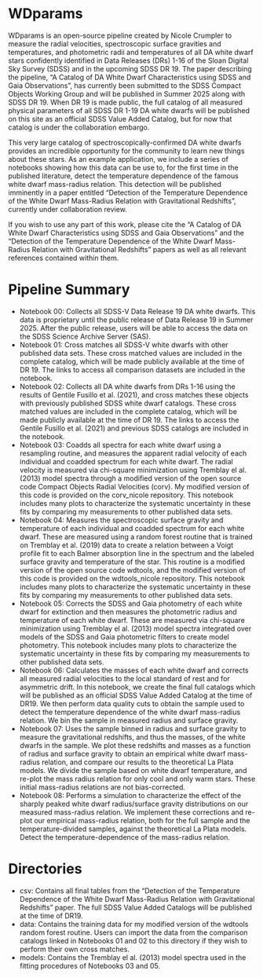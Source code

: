# WDparams
WDparams is an open-source pipeline created by Nicole Crumpler to measure the radial velocities, spectroscopic surface gravities and temperatures, and photometric radii and temperatures of all DA white dwarf stars confidently identified in Data Releases (DRs) 1-16 of the Sloan Digital Sky Survey (SDSS) and in the upcoming SDSS DR 19.  The paper describing the pipeline, “A Catalog of DA White Dwarf Characteristics using SDSS and Gaia Observations”, has currently been submitted to the SDSS Compact Objects Working Group and will be published in Summer 2025 along with SDSS DR 19. When DR 19 is made public, the full catalog of all measured physical parameters of all SDSS DR 1-19 DA white dwarfs will be published on this site as an official SDSS Value Added Catalog, but for now that catalog is under the collaboration embargo. 

This very large catalog of spectroscopically-confirmed DA white dwarfs provides an incredible opportunity for the community to learn new things about these stars. As an example application, we include a series of notebooks showing how this data can be use to, for the first time in the published literature, detect the temperature dependence of the famous white dwarf mass-radius relation. This detection will be published imminently in a paper entitled “Detection of the Temperature Dependence of the White Dwarf Mass-Radius Relation with Gravitational Redshifts”, currently under collaboration review.

If you wish to use any part of this work, please cite the “A Catalog of DA White Dwarf Characteristics using SDSS and Gaia Observations” and the “Detection of the Temperature Dependence of the White Dwarf Mass-Radius Relation with Gravitational Redshifts” papers as well as all relevant references contained within them.

# Pipeline Summary

- Notebook 00: Collects all SDSS-V Data Release 19 DA white dwarfs. This data is proprietary until the public release of Data Release 19 in Summer 2025. After the public release, users will be able to access the data on the SDSS Science Archive Server (SAS).
- Notebook 01: Cross matches all SDSS-V white dwarfs with other published data sets. These cross matched values are included in the complete catalog, which will be made publicly available at the time of DR 19. The links to access all comparison datasets are included in the notebook.
- Notebook 02: Collects all DA white dwarfs from DRs 1-16 using the results of Gentile Fusillo et al. (2021), and cross matches these objects with previously published SDSS white dwarf catalogs. These cross matched values are included in the complete catalog, which will be made publicly available at the time of DR 19. The links to access the Gentile Fusillo et al. (2021) and previous SDSS catalogs are included in the notebook.
- Notebook 03: Coadds all spectra for each white dwarf using a resampling routine, and measures the apparent radial velocity of each individual and coadded spectrum for each white dwarf. The radial velocity is measured via chi-square minimization using Tremblay el al. (2013) model spectra through a modified version of the open source code Compact Objects Radial Velocities (corv). My modified version of this code is provided on the corv_nicole repository. This notebook includes many plots to characterize the systematic uncertainty in these fits by comparing my measurements to other published data sets.
- Notebook 04: Measures the spectroscopic surface gravity and temperature of each individual and coadded spectrum for each white dwarf. These are measured using a random forest routine that is trained on Tremblay et al. (2019) data to create a relation between a Voigt profile fit to each Balmer absorption line in the spectrum and the labeled surface gravity and temperature of the star. This routine is a modified version of the open source code wdtools, and the modified version of this code is provided on the wdtools_nicole repository. This notebook includes many plots to characterize the systematic uncertainty in these fits by comparing my measurements to other published data sets.
- Notebook 05: Corrects the SDSS and Gaia photometry of each white dwarf for extinction and then measures the photometric radius and temperature of each white dwarf. These are measured via chi-square minimization using Tremblay el al. (2013) model spectra integrated over models of the SDSS and Gaia photometric filters to create model photometry. This notebook includes many plots to characterize the systematic uncertainty in these fits by comparing my measurements to other published data sets.
- Notebook 06: Calculates the masses of each white dwarf and corrects all measured radial velocities to the local standard of rest and for asymmetric drift. In this notebook, we create the final full catalogs which will be published as an official SDSS Value Added Catalog at the time of DR19. We then perform data quality cuts to obtain the sample used to detect the temperature dependence of the white dwarf mass-radius relation. We bin the sample in measured radius and surface gravity.
- Notebook 07:  Uses the sample binned in radius and surface gravity to measure the gravitational redshifts, and thus the masses, of the white dwarfs in the sample. We plot these redshifts and masses as a function of radius and surface gravity to obtain an empirical white dwarf mass-radius relation, and compare our results to the theoretical La Plata models. We divide the sample based on white dwarf temperature, and re-plot the mass radius relation for only cool and only warm stars. These initial mass-radius relations are not bias-corrected.
- Notebook 08: Performs a simulation to characterize the effect of the sharply peaked white dwarf radius/surface gravity distributions on our measured mass-radius relation. We implement these corrections and re-plot our empirical mass-radius relation, both for the full sample and the temperature-divided samples, against the theoretical La Plata models. Detect the temperature-dependence of the mass-radius relation.

# Directories

- csv: Contains all final tables from the “Detection of the Temperature Dependence of the White Dwarf Mass-Radius Relation with Gravitational Redshifts” paper. The full SDSS Value Added Catalogs will be published at the time of DR19.
- data: Contains the training data for my modified version of the wdtools random forest routine. Users can import the data from the comparison catalogs linked in Notebooks 01 and 02 to this directory if they  wish to perform their own cross matches.
- models: Contains the Tremblay el al. (2013) model spectra used in the fitting procedures of Notebooks 03 and 05.
